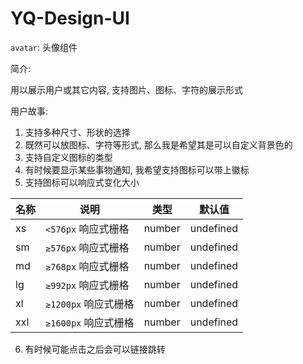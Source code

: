 # YQ-Design-UI

`avatar`: 头像组件

简介:

用以展示用户或其它内容, 支持图片、图标、字符的展示形式

用户故事:

1. 支持多种尺寸、形状的选择
2. 既然可以放图标、字符等形式, 那么我是希望其是可以自定义背景色的
3. 支持自定义图标的类型
4. 有时候要显示某些事物通知, 我希望支持图标可以带上徽标
5. 支持图标可以响应式变化大小

名称 | 说明 | 类型 | 默认值
-- | -- | -- | --
xs | `<576px` 响应式栅格 | number | undefined
sm | `≥576px` 响应式栅格 | number | undefined
md | `≥768px` 响应式栅格 | number | undefined
lg | `≥992px` 响应式栅格 | number | undefined
xl | `≥1200px` 响应式栅格 | number | undefined
xxl | `≥1600px` 响应式栅格 | number | undefined

6. 有时候可能点击之后会可以链接跳转

